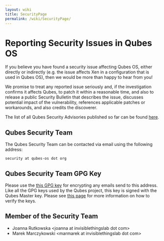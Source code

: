 ```yaml
---
layout: wiki
title: SecurityPage
permalink: /wiki/SecurityPage/
---
```


Reporting Security Issues in Qubes OS
=====================================

If you believe you have found a security issue affecting Qubes OS, either directly or indirectly (e.g. the issue affects Xen in a configuration that is used in Qubes OS), then we would be more than happy to hear from you!

We promise to treat any reported issue seriously and, if the investigation confirms it affects Qubes, to patch it within a reasonable time, and also to release a public Security Bulletin that describes the issue, discusses potential impact of the vulnerability, references applicable patches or workarounds, and also credits the discoverer.

The list of all Qubes Security Advisories published so far can be found [here](/wiki/SecurityBulletins).

Qubes Security Team
-------------------

The Qubes Security Team can be contacted via email using the following address:

``` {.wiki}
security at qubes-os dot org
```

Qubes Security Team GPG Key
---------------------------

Please use the [​this GPG key](http://keys.qubes-os.org/keys/qubes-os-security-team-key.asc) for encrypting any emails send to this address. Like all the GPG keys used by the Qubes project, this key is signed with the Qubes Master key. Please see [this page](/wiki/VerifyingSignatures) for more information on how to verify the keys.

Member of the Security Team
---------------------------

-   Joanna Rutkowska \<joanna at invisiblethingslab dot com\>
-   Marek Marczykowski \<marmarek at invisiblethingslab dot com\>


